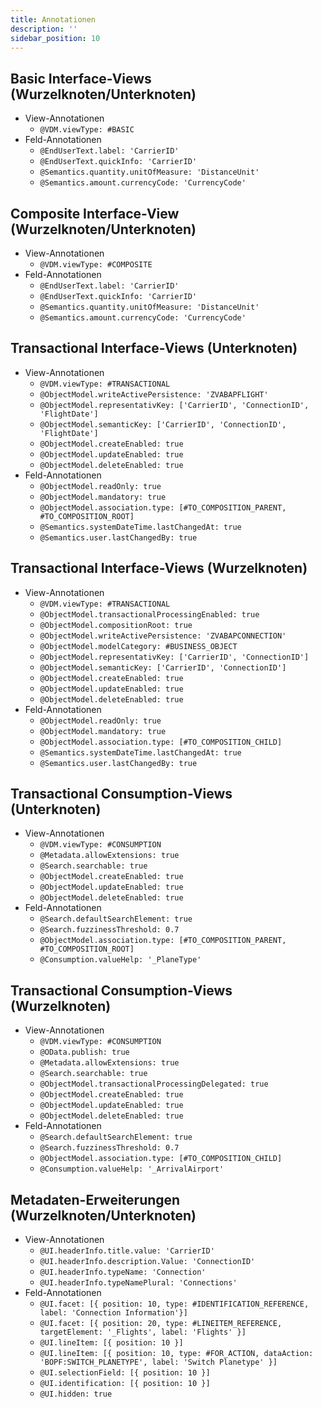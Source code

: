```yaml
---
title: Annotationen
description: ''
sidebar_position: 10
---
```


## Basic Interface-Views (Wurzelknoten/Unterknoten)
- View-Annotationen
    - `@VDM.viewType: #BASIC`
- Feld-Annotationen
    - `@EndUserText.label: 'CarrierID'`
    - `@EndUserText.quickInfo: 'CarrierID'`
    - `@Semantics.quantity.unitOfMeasure: 'DistanceUnit'`
    - `@Semantics.amount.currencyCode: 'CurrencyCode'`

## Composite Interface-View (Wurzelknoten/Unterknoten)
- View-Annotationen
    - `@VDM.viewType: #COMPOSITE`
- Feld-Annotationen
    - `@EndUserText.label: 'CarrierID'`
    - `@EndUserText.quickInfo: 'CarrierID'`
    - `@Semantics.quantity.unitOfMeasure: 'DistanceUnit'`
    - `@Semantics.amount.currencyCode: 'CurrencyCode'`
 
## Transactional Interface-Views (Unterknoten)
- View-Annotationen
    - `@VDM.viewType: #TRANSACTIONAL`
    - `@ObjectModel.writeActivePersistence: 'ZVABAPFLIGHT'`
    - `@ObjectModel.representativKey: ['CarrierID', 'ConnectionID', 'FlightDate']`
    - `@ObjectModel.semanticKey: ['CarrierID', 'ConnectionID', 'FlightDate']`
    - `@ObjectModel.createEnabled: true`
    - `@ObjectModel.updateEnabled: true`
    - `@ObjectModel.deleteEnabled: true`
- Feld-Annotationen
   - `@ObjectModel.readOnly: true`
   - `@ObjectModel.mandatory: true`
   - `@ObjectModel.association.type: [#TO_COMPOSITION_PARENT, #TO_COMPOSITION_ROOT]`
   - `@Semantics.systemDateTime.lastChangedAt: true`
   - `@Semantics.user.lastChangedBy: true`

## Transactional Interface-Views (Wurzelknoten)
- View-Annotationen
    - `@VDM.viewType: #TRANSACTIONAL`
    - `@ObjectModel.transactionalProcessingEnabled: true`
    - `@ObjectModel.compositionRoot: true`
    - `@ObjectModel.writeActivePersistence: 'ZVABAPCONNECTION'`
    - `@ObjectModel.modelCategory: #BUSINESS_OBJECT`
    - `@ObjectModel.representativKey: ['CarrierID', 'ConnectionID']`
    - `@ObjectModel.semanticKey: ['CarrierID', 'ConnectionID']`
    - `@ObjectModel.createEnabled: true`
    - `@ObjectModel.updateEnabled: true`
    - `@ObjectModel.deleteEnabled: true`
- Feld-Annotationen
    - `@ObjectModel.readOnly: true`
    - `@ObjectModel.mandatory: true`
    - `@ObjectModel.association.type: [#TO_COMPOSITION_CHILD]`
    - `@Semantics.systemDateTime.lastChangedAt: true`
    - `@Semantics.user.lastChangedBy: true`
 
## Transactional Consumption-Views (Unterknoten)
- View-Annotationen
    - `@VDM.viewType: #CONSUMPTION`
    - `@Metadata.allowExtensions: true`
    - `@Search.searchable: true`
    - `@ObjectModel.createEnabled: true`
    - `@ObjectModel.updateEnabled: true`
    - `@ObjectModel.deleteEnabled: true`
- Feld-Annotationen
    - `@Search.defaultSearchElement: true`
    - `@Search.fuzzinessThreshold: 0.7`
    - `@ObjectModel.association.type: [#TO_COMPOSITION_PARENT, #TO_COMPOSITION_ROOT]`
    - `@Consumption.valueHelp: '_PlaneType'`

## Transactional Consumption-Views (Wurzelknoten)
- View-Annotationen
    - `@VDM.viewType: #CONSUMPTION`
    - `@OData.publish: true`
    - `@Metadata.allowExtensions: true`
    - `@Search.searchable: true`
    - `@ObjectModel.transactionalProcessingDelegated: true`
    - `@ObjectModel.createEnabled: true`
    - `@ObjectModel.updateEnabled: true`
    - `@ObjectModel.deleteEnabled: true`
- Feld-Annotationen
    - `@Search.defaultSearchElement: true`
    - `@Search.fuzzinessThreshold: 0.7`
    - `@ObjectModel.association.type: [#TO_COMPOSITION_CHILD]`
    - `@Consumption.valueHelp: '_ArrivalAirport'`
 
## Metadaten-Erweiterungen (Wurzelknoten/Unterknoten)
- View-Annotationen
    - `@UI.headerInfo.title.value: 'CarrierID'`
    - `@UI.headerInfo.description.Value: 'ConnectionID'`
    - `@UI.headerInfo.typeName: 'Connection'`
    - `@UI.headerInfo.typeNamePlural: 'Connections'`
- Feld-Annotationen
    - `@UI.facet: [{ position: 10, type: #IDENTIFICATION_REFERENCE, label: 'Connection Information'}]`
    - `@UI.facet: [{ position: 20, type: #LINEITEM_REFERENCE, targetElement: '_Flights', label: 'Flights' }]`
    - `@UI.lineItem: [{ position: 10 }]`
    - `@UI.lineItem: [{ position: 10, type: #FOR_ACTION, dataAction: 'BOPF:SWITCH_PLANETYPE', label: 'Switch Planetype' }]`
    - `@UI.selectionField: [{ position: 10 }]`
    - `@UI.identification: [{ position: 10 }]`
    - `@UI.hidden: true`